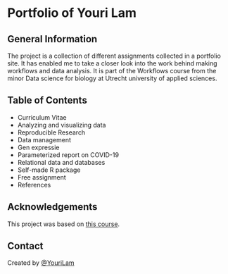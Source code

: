 # Portfolio of Youri Lam

## General Information
The project is a collection of different assignments collected in a portfolio site. It has enabled me to take a closer look into the work behind making workflows and data analysis. 
It is part of the Workflows course from the minor Data science for biology at Utrecht university of applied sciences.

## Table of Contents
* Curriculum Vitae
* Analyzing and visualizing data
* Reproducible Research
* Data management
* Gen expressie
* Parameterized report on COVID-19
* Relational data and databases
* Self-made R package
* Free assignment
* References

## Acknowledgements
This project was based on [this course](https://lesmaterialen.rstudio.hu.nl/workflows-reader/#course-introduction).

## Contact
Created by [@YouriLam](https://github.com/YouriLam) 
